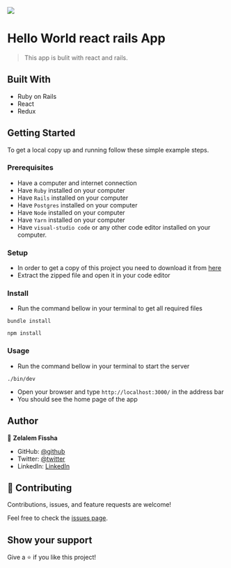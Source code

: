 
![](https://img.shields.io/badge/Microverse-blueviolet)

# Hello World react rails App

> This app is bulit with react and rails.


## Built With

- Ruby on Rails
- React
- Redux


## Getting Started
To get a local copy up and running follow these simple example steps.

### Prerequisites
- Have a computer and internet connection
- Have `Ruby` installed on your computer
- Have `Rails` installed on your computer
- Have `Postgres` installed on your computer
- Have `Node` installed on your computer
- Have `Yarn` installed on your computer
- Have `visual-studio code` or any other code editor installed on your computer.

### Setup
- In order to get a copy of this project you need to download it from [here](https://github.com/Zelalem1222/hello-world-react-rails)
- Extract the zipped file and open it in your code editor
### Install
- Run the command bellow in your terminal to get all required files
```
bundle install
```

```
npm install
```
### Usage
- Run the command bellow in your terminal to start the server
```
./bin/dev
```
- Open your browser and type `http://localhost:3000/` in the address bar
- You should see the home page of the app

## Author


👤 **Zelalem Fissha**

- GitHub: [@github](https://github.com/Zelalem1222)
- Twitter: [@twitter](https://twitter.com/Zelalem52236790)
- LinkedIn: [LinkedIn](https://twitter.com/Zelalem52236790)





## 🤝 Contributing

Contributions, issues, and feature requests are welcome!

Feel free to check the [issues page](../../issues).

## Show your support

Give a ⭐️ if you like this project!
